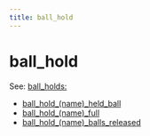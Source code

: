 ```yaml
---
title: ball_hold
---
```


# ball_hold


See: [ball_holds:](../config/ball_holds.md)

* [ball_hold_(name)_held_ball](ball_hold_ball_hold_held_ball.md)
* [ball_hold_(name)_full](ball_hold_ball_hold_full.md)
* [ball_hold_(name)_balls_released](ball_hold_ball_hold_balls_released.md)
